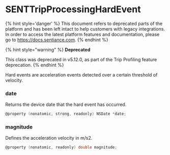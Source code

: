 # SENTTripProcessingHardEvent

{% hint style='danger' %} This document refers to deprecated parts of the platform and has been left intact to help customers with legacy integrations. In order to access the latest platform features and documentation, please go to https://docs.sentiance.com. {% endhint %}

{% hint style="warning" %}
**Deprecated**

This class was deprecated in v5.12.0, as part of the Trip Profiling feature deprecation.
{% endhint %}

Hard events are acceleration events detected over a certain threshold of velocity.&#x20;

### date

Returns the device date that the hard event has occurred.

```objectivec
@property (nonatomic, strong, readonly) NSDate *date;
```

### magnitude

Defines the acceleration velocity in m/s2.

```objectivec
@property (nonatomic, readonly) double magnitude;
```
